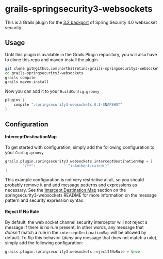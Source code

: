 # grails-springsecurity3-websockets

This is a Grails plugin for the [3.2 backport](https://github.com/northstratinc/springsecurity3-websockets) of Spring Security 4.0 websocket security

## Usage

Until this plugin is available in the Grails Plugin repository, you will also have to clone this repo and maven-install the plugin

```bash
git clone git@github.com:northstratinc/grails-springsecurity3-websockets.git
cd grails-springsecurity3-websockets
grails compile
grails maven-install
```

Now you can add it to your `BuildConfig.groovy`

```groovy
plugins {
    compile ":springsecurity3-websockets:0.1-SNAPSHOT"
}
```

## Configuration

#### InterceptDestinationMap

To get started with configuration, simply add the following configuration to your `Config.groovy`

```groovy
grails.plugin.springsecurity3.websockets.interceptDestinationMap = [
        "/**":               "isAuthenticated()"
]
```

This example configuration is not very restrictive at all, so you should probably remove it and add message patterns and expressions as necessary. See the [Intercept Destination Map](https://github.com/northstratinc/springsecurity3-websockets#intercept-destination-map) section on the springsecurity3-websockets README for more information on the message pattern and security expression syntax

#### Reject If No Rule

By default, the web socket channel security interceptor will not reject a message if there is no rule present. In other words, any message that _doesn't_ match a rule in the `interceptDestinationMap` will be allowed by default. To flip this behavior (_deny_ any message that does not match a rule), simply add the following configuration:

```groovy
grails.plugin.springsecurity3.websockets.rejectIfNoRule = true
```
